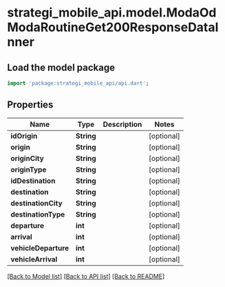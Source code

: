 # strategi_mobile_api.model.ModaOdModaRoutineGet200ResponseDataInner

## Load the model package
```dart
import 'package:strategi_mobile_api/api.dart';
```

## Properties
Name | Type | Description | Notes
------------ | ------------- | ------------- | -------------
**idOrigin** | **String** |  | [optional] 
**origin** | **String** |  | [optional] 
**originCity** | **String** |  | [optional] 
**originType** | **String** |  | [optional] 
**idDestination** | **String** |  | [optional] 
**destination** | **String** |  | [optional] 
**destinationCity** | **String** |  | [optional] 
**destinationType** | **String** |  | [optional] 
**departure** | **int** |  | [optional] 
**arrival** | **int** |  | [optional] 
**vehicleDeparture** | **int** |  | [optional] 
**vehicleArrival** | **int** |  | [optional] 

[[Back to Model list]](../README.md#documentation-for-models) [[Back to API list]](../README.md#documentation-for-api-endpoints) [[Back to README]](../README.md)


